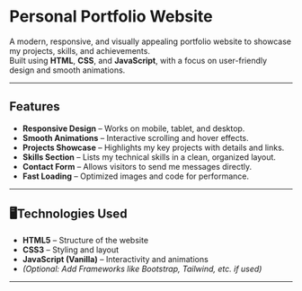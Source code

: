 # Personal Portfolio Website

A modern, responsive, and visually appealing portfolio website to showcase my projects, skills, and achievements.  
Built using **HTML**, **CSS**, and **JavaScript**, with a focus on user-friendly design and smooth animations.

---

## Features
- **Responsive Design** – Works on mobile, tablet, and desktop.
- **Smooth Animations** – Interactive scrolling and hover effects.
- **Projects Showcase** – Highlights my key projects with details and links.
- **Skills Section** – Lists my technical skills in a clean, organized layout.
- **Contact Form** – Allows visitors to send me messages directly.
- **Fast Loading** – Optimized images and code for performance.

---

## 🖥Technologies Used
- **HTML5** – Structure of the website
- **CSS3** – Styling and layout
- **JavaScript (Vanilla)** – Interactivity and animations
- *(Optional: Add Frameworks like Bootstrap, Tailwind, etc. if used)*

---

